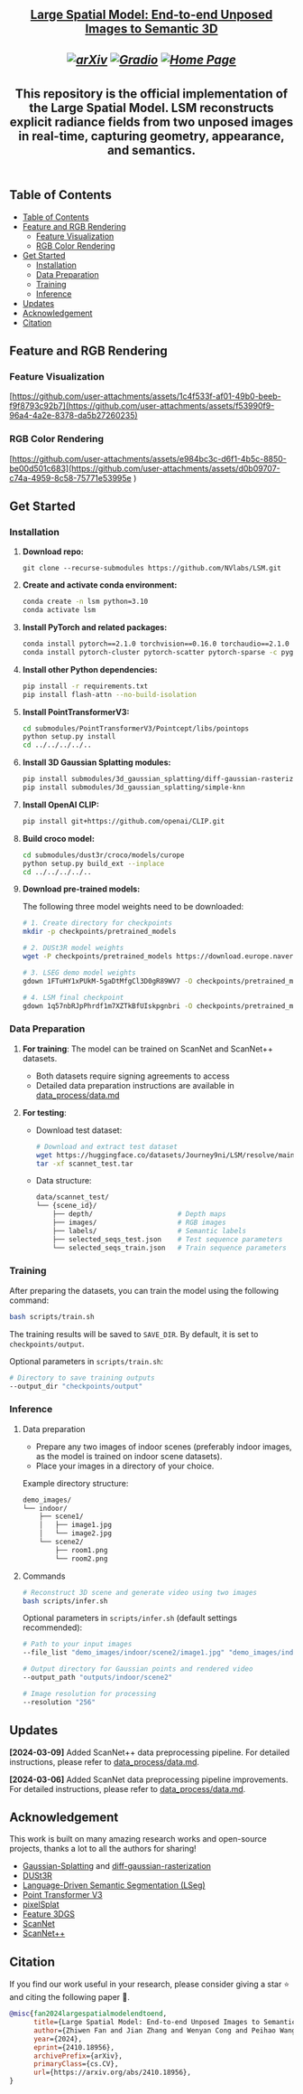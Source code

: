 <h2 align="center"> <a href="https://arxiv.org/abs/2410.18956"> Large Spatial Model: End-to-end Unposed Images to Semantic 3D

<h5 align="center">

[![arXiv](https://img.shields.io/badge/Arxiv-2403.20309-b31b1b.svg?logo=arXiv)](https://arxiv.org/abs/2410.18956)
[![Gradio](https://img.shields.io/badge/%F0%9F%A4%97%20Hugging%20Face-Spaces-blue)](https://huggingface.co/spaces/kairunwen/LSM)
[![Home Page](https://img.shields.io/badge/Project-Website-green.svg)](https://largespatialmodel.github.io/)

</h5>

<div align="center">
This repository is the official implementation of the Large Spatial Model.
LSM reconstructs explicit radiance fields from two unposed images in real-time, capturing geometry, appearance, and semantics.
</div>
<br>

## Table of Contents

- [Table of Contents](#table-of-contents)
- [Feature and RGB Rendering](#feature-and-rgb-rendering)
  - [Feature Visualization](#feature-visualization)
  - [RGB Color Rendering](#rgb-color-rendering)
- [Get Started](#get-started)
  - [Installation](#installation)
  - [Data Preparation](#data-preparation)
  - [Training](#training)
  - [Inference](#inference)
- [Updates](#updates)
- [Acknowledgement](#acknowledgement)
- [Citation](#citation)


## Feature and RGB Rendering

### Feature Visualization
[https://github.com/user-attachments/assets/1c4f533f-af01-49b0-beeb-f9f8793c92b7](https://github.com/user-attachments/assets/f53990f9-96a4-4a2e-8378-da5b27260235)

### RGB Color Rendering
[https://github.com/user-attachments/assets/e984bc3c-d6f1-4b5c-8850-be00d501c683](https://github.com/user-attachments/assets/d0b09707-c74a-4959-8c58-75771e53995e
)

## Get Started

### Installation
1. **Download repo:**
   ````
   git clone --recurse-submodules https://github.com/NVlabs/LSM.git
   ````
2. **Create and activate conda environment:**
   ````bash
   conda create -n lsm python=3.10
   conda activate lsm
   ````

3. **Install PyTorch and related packages:**
   ````bash
   conda install pytorch==2.1.0 torchvision==0.16.0 torchaudio==2.1.0 pytorch-cuda=12.1 -c pytorch -c nvidia -y
   conda install pytorch-cluster pytorch-scatter pytorch-sparse -c pyg -y
   ````

4. **Install other Python dependencies:**
   ````bash
   pip install -r requirements.txt
   pip install flash-attn --no-build-isolation
   ````

5. **Install PointTransformerV3:**
   ````bash
   cd submodules/PointTransformerV3/Pointcept/libs/pointops
   python setup.py install
   cd ../../../../..
   ````

6. **Install 3D Gaussian Splatting modules:**
   ````bash
   pip install submodules/3d_gaussian_splatting/diff-gaussian-rasterization
   pip install submodules/3d_gaussian_splatting/simple-knn
   ````

7. **Install OpenAI CLIP:**
   ````bash
   pip install git+https://github.com/openai/CLIP.git
   ````

8. **Build croco model:**
   ````bash
   cd submodules/dust3r/croco/models/curope
   python setup.py build_ext --inplace
   cd ../../../../..
   ````

9. **Download pre-trained models:**

   The following three model weights need to be downloaded:

   ```bash
   # 1. Create directory for checkpoints
   mkdir -p checkpoints/pretrained_models

   # 2. DUSt3R model weights
   wget -P checkpoints/pretrained_models https://download.europe.naverlabs.com/ComputerVision/DUSt3R/DUSt3R_ViTLarge_BaseDecoder_512_dpt.pth

   # 3. LSEG demo model weights
   gdown 1FTuHY1xPUkM-5gaDtMfgCl3D0gR89WV7 -O checkpoints/pretrained_models/demo_e200.ckpt

   # 4. LSM final checkpoint
   gdown 1q57nbRJpPhrdf1m7XZTkBfUIskpgnbri -O checkpoints/pretrained_models/checkpoint-final.pth
   ```

### Data Preparation
1. **For training**: The model can be trained on ScanNet and ScanNet++ datasets. 
   - Both datasets require signing agreements to access
   - Detailed data preparation instructions are available in [data_process/data.md](data_process/data.md)

2. **For testing**: 
   - Download test dataset:
     ```bash
     # Download and extract test dataset
     wget https://huggingface.co/datasets/Journey9ni/LSM/resolve/main/scannet_test.tar
     tar -xf scannet_test.tar
     ```

   - Data structure:
     ```bash
     data/scannet_test/
     └── {scene_id}/
         ├── depth/                     # Depth maps
         ├── images/                    # RGB images 
         ├── labels/                    # Semantic labels
         ├── selected_seqs_test.json    # Test sequence parameters
         └── selected_seqs_train.json   # Train sequence parameters
     ```

### Training
After preparing the datasets, you can train the model using the following command:
```bash
bash scripts/train.sh
```

The training results will be saved to `SAVE_DIR`. By default, it is set to `checkpoints/output`.

Optional parameters in `scripts/train.sh`:
```bash
# Directory to save training outputs
--output_dir "checkpoints/output"
```

### Inference
1. Data preparation
   - Prepare any two images of indoor scenes (preferably indoor images, as the model is trained on indoor scene datasets).
   - Place your images in a directory of your choice.

   Example directory structure:
   ````bash
   demo_images/
   └── indoor/
       ├── scene1/
       │   ├── image1.jpg
       │   └── image2.jpg
       └── scene2/
           ├── room1.png
           └── room2.png
   ````

2. Commands
   ````bash
   # Reconstruct 3D scene and generate video using two images
   bash scripts/infer.sh
   ````

   Optional parameters in `scripts/infer.sh` (default settings recommended):
   ```bash
   # Path to your input images
   --file_list "demo_images/indoor/scene2/image1.jpg" "demo_images/indoor/scene2/image2.jpg"

   # Output directory for Gaussian points and rendered video
   --output_path "outputs/indoor/scene2"

   # Image resolution for processing
   --resolution "256"
   ```

## Updates

**[2024-03-09]** Added ScanNet++ data preprocessing pipeline. For detailed instructions, please refer to [data_process/data.md](data_process/data.md).

**[2024-03-06]** Added ScanNet data preprocessing pipeline improvements. For detailed instructions, please refer to [data_process/data.md](data_process/data.md).

## Acknowledgement

This work is built on many amazing research works and open-source projects, thanks a lot to all the authors for sharing!

- [Gaussian-Splatting](https://github.com/graphdeco-inria/gaussian-splatting) and [diff-gaussian-rasterization](https://github.com/graphdeco-inria/diff-gaussian-rasterization)
- [DUSt3R](https://github.com/naver/dust3r)
- [Language-Driven Semantic Segmentation (LSeg)](https://github.com/isl-org/lang-seg)
- [Point Transformer V3](https://github.com/Pointcept/PointTransformerV3)
- [pixelSplat](https://github.com/dcharatan/pixelsplat)
- [Feature 3DGS](https://github.com/ShijieZhou-UCLA/feature-3dgs)
- [ScanNet](https://github.com/ScanNet/ScanNet)
- [ScanNet++](https://github.com/scannetpp/scannetpp)

## Citation
If you find our work useful in your research, please consider giving a star :star: and citing the following paper :pencil:.

```bibTeX
@misc{fan2024largespatialmodelendtoend,
      title={Large Spatial Model: End-to-end Unposed Images to Semantic 3D},
      author={Zhiwen Fan and Jian Zhang and Wenyan Cong and Peihao Wang and Renjie Li and Kairun Wen and Shijie Zhou and Achuta Kadambi and Zhangyang Wang and Danfei Xu and Boris Ivanovic and Marco Pavone and Yue Wang},
      year={2024},
      eprint={2410.18956},
      archivePrefix={arXiv},
      primaryClass={cs.CV},
      url={https://arxiv.org/abs/2410.18956},
}
```
